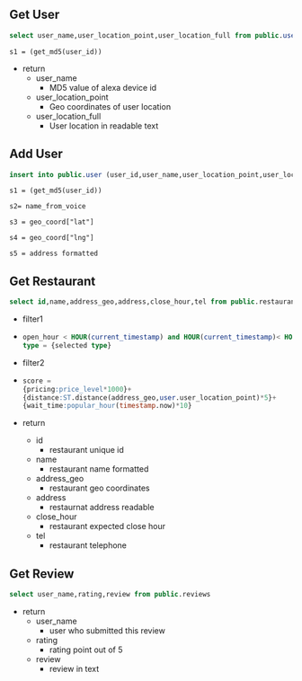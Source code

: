 ## Get User

```sql
select user_name,user_location_point,user_location_full from public.user where user_id = %s"
```

`s1 = (get_md5(user_id))`

- return
  - user_name
    - MD5 value of alexa device id
  - user_location_point
    - Geo coordinates of user location
  - user_location_full
    - User location in readable text

## Add User

```sql
insert into public.user (user_id,user_name,user_location_point,user_location_full) values (%s,%s,point(%s, %s),%s ) on CONFLICT(user_id) DO Update set user_name = excluded.user_name,user_location_point=excluded.user_location_point,user_location_full=excluded.user_location_full
```

`s1 = (get_md5(user_id))`

`s2= name_from_voice`

`s3 = geo_coord["lat"]`

`s4 = geo_coord["lng"]`

`s5 = address formatted`

## Get Restaurant

```sql
select id,name,address_geo,address,close_hour,tel from public.restaurant where {filter1} order by {filter2} limit 10
```

- filter1

- ```sql
  open_hour < HOUR(current_timestamp) and HOUR(current_timestamp)< HOUR(current_timestamp-3600) |
  type = {selected type}
  ```

  

- filter2

- ```sql
  score = 
  {pricing:price_level*1000}+
  {distance:ST.distance(address_geo,user.user_location_point)*5}+
  {wait_time:popular_hour(timestamp.now)*10}
  ```

  

- return
  - id
    - restaurant unique id
  - name
    - restaurant name formatted
  - address_geo
    - restaurant geo coordinates
  - address
    - restaurnat address readable
  - close_hour
    - restaurant expected close hour
  - tel
    - restaurant telephone

## Get Review

```sql
select user_name,rating,review from public.reviews
```

- return
  - user_name
    - user who submitted this review
  - rating
    - rating point out of 5
  - review
    - review in text



